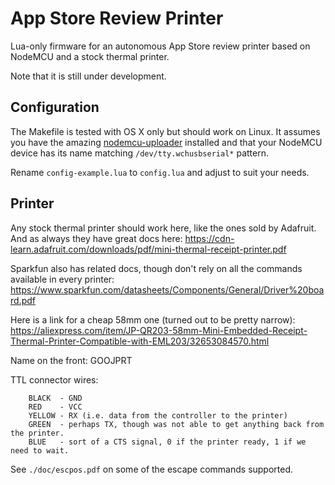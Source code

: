 # App Store Review Printer

Lua-only firmware for an autonomous App Store review printer based on NodeMCU and a stock thermal printer.

Note that it is still under development.

## Configuration

The Makefile is tested with OS X only but should work on Linux. It assumes you have the amazing [nodemcu-uploader](https://github.com/kmpm/nodemcu-uploader) installed and that your NodeMCU device has its name matching `/dev/tty.wchusbserial*` pattern.

Rename `config-example.lua` to `config.lua` and adjust to suit your needs.

## Printer

Any stock thermal printer should work here, like the ones sold by Adafruit. And as always they have great docs here: https://cdn-learn.adafruit.com/downloads/pdf/mini-thermal-receipt-printer.pdf

Sparkfun also has related docs, though don't rely on all the commands available in every printer: 
https://www.sparkfun.com/datasheets/Components/General/Driver%20board.pdf

Here is a link for a cheap 58mm one (turned out to be pretty narrow):
https://aliexpress.com/item/JP-QR203-58mm-Mini-Embedded-Receipt-Thermal-Printer-Compatible-with-EML203/32653084570.html

Name on the front: GOOJPRT

TTL connector wires:

        BLACK  - GND
        RED    - VCC
        YELLOW - RX (i.e. data from the controller to the printer)
        GREEN  - perhaps TX, though was not able to get anything back from the printer.
        BLUE   - sort of a CTS signal, 0 if the printer ready, 1 if we need to wait.

See `./doc/escpos.pdf` on some of the escape commands supported.
